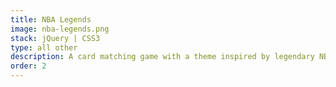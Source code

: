 ```yaml
---
title: NBA Legends
image: nba-legends.png
stack: jQuery | CSS3
type: all other
description: A card matching game with a theme inspired by legendary NBA players
order: 2
---
```

